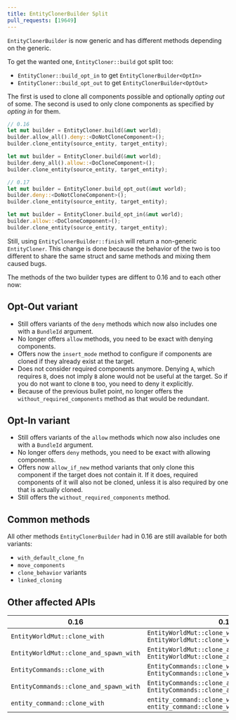 ```yaml
---
title: EntityClonerBuilder Split
pull_requests: [19649]
---
```


`EntityClonerBuilder` is now generic and has different methods depending on the generic.

To get the wanted one, `EntityCloner::build` got split too:
- `EntityCloner::build_opt_in` to get `EntityClonerBuilder<OptIn>`
- `EntityCloner::build_opt_out` to get `EntityClonerBuilder<OptOut>`

The first is used to clone all components possible and optionally _opting out_ of some.
The second is used to only clone components as specified by _opting in_ for them.

```rs
// 0.16
let mut builder = EntityCloner.build(&mut world);
builder.allow_all().deny::<DoNotCloneComponent>();
builder.clone_entity(source_entity, target_entity);

let mut builder = EntityCloner.build(&mut world);
builder.deny_all().allow::<DoCloneComponent>();
builder.clone_entity(source_entity, target_entity);

// 0.17
let mut builder = EntityCloner.build_opt_out(&mut world);
builder.deny::<DoNotCloneComponent>();
builder.clone_entity(source_entity, target_entity);

let mut builder = EntityCloner.build_opt_in(&mut world);
builder.allow::<DoCloneComponent>();
builder.clone_entity(source_entity, target_entity);
```

Still, using `EntityClonerBuilder::finish` will return a non-generic `EntityCloner`.
This change is done because the behavior of the two is too different to share the same struct and same methods and mixing them caused bugs.

The methods of the two builder types are diffent to 0.16 and to each other now:

## Opt-Out variant

- Still offers variants of the `deny` methods which now also includes one with a `BundleId` argument.
- No longer offers `allow` methods, you need to be exact with denying components.
- Offers now the `insert_mode` method to configure if components are cloned if they already exist at the target.
- Does not consider required components anymore. Denying `A`, which requires `B`, does not imply `B` alone would not be useful at the target. So if you do not want to clone `B` too, you need to deny it explicitly.
- Because of the previous bullet point, no longer offers the `without_required_components` method as that would be redundant.

## Opt-In variant

- Still offers variants of the `allow` methods which now also includes one with a `BundleId` argument.
- No longer offers `deny` methods, you need to be exact with allowing components.
- Offers now `allow_if_new` method variants that only clone this component if the target does not contain it. If it does, required components of it will also not be cloned, unless it is also required by one that is actually cloned.
- Still offers the `without_required_components` method.

## Common methods

All other methods `EntityClonerBuilder` had in 0.16 are still available for both variants:
- `with_default_clone_fn`
- `move_components`
- `clone_behavior` variants
- `linked_cloning`

## Other affected APIs

| 0.16 | 0.17 |
| - | - |
| `EntityWorldMut::clone_with` | `EntityWorldMut::clone_with_opt_out` <br> `EntityWorldMut::clone_with_opt_in` |
| `EntityWorldMut::clone_and_spawn_with` | `EntityWorldMut::clone_and_spawn_with_opt_out` <br> `EntityWorldMut::clone_and_spawn_with_opt_in` |
| `EntityCommands::clone_with` | `EntityCommands::clone_with_opt_out` <br> `EntityCommands::clone_with_opt_in` |
| `EntityCommands::clone_and_spawn_with` | `EntityCommands::clone_and_spawn_with_opt_out` <br> `EntityCommands::clone_and_spawn_with_opt_in` |
| `entity_command::clone_with` | `entity_command::clone_with_opt_out`<br>`entity_command::clone_with_opt_in` |
